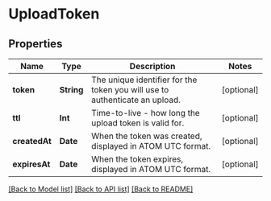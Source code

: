 # UploadToken

## Properties
Name | Type | Description | Notes
------------ | ------------- | ------------- | -------------
**token** | **String** | The unique identifier for the token you will use to authenticate an upload. | [optional] 
**ttl** | **Int** | Time-to-live - how long the upload token is valid for. | [optional] 
**createdAt** | **Date** | When the token was created, displayed in ATOM UTC format. | [optional] 
**expiresAt** | **Date** | When the token expires, displayed in ATOM UTC format. | [optional] 

[[Back to Model list]](../README.md#documentation-for-models) [[Back to API list]](../README.md#documentation-for-api-endpoints) [[Back to README]](../README.md)


